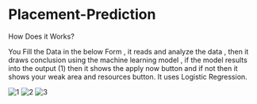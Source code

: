 # Placement-Prediction

How Does it Works?

You Fill the Data in the below Form , it reads and analyze the data , then it draws conclusion using the machine learning model , if the model results into the output (1) then it shows the apply now button and if not then it shows your weak area and resources button.
It uses Logistic Regression.


![1](https://github.com/chiragmishra03/Placement-Prediction/assets/92207681/7495009a-0ea8-463e-919b-6b9a0a90270a)
![2](https://github.com/chiragmishra03/Placement-Prediction/assets/92207681/16d11c46-918f-4e04-a5a1-d40b111ca776)
![3](https://github.com/chiragmishra03/Placement-Prediction/assets/92207681/48837fba-7ecd-4906-86bb-01fbeba1bd9a)
